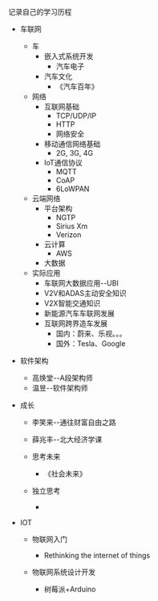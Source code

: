 记录自己的学习历程

* 车联网
  * 车
    * 嵌入式系统开发
      * 汽车电子
    * 汽车文化
      * 《汽车百年》
  * 网络
    * 互联网基础
      * TCP/UDP/IP
      * HTTP
      * 网络安全
    * 移动通信网络基础
      * 2G, 3G, 4G
    * IoT通信协议
      * MQTT
      * CoAP
      * 6LoWPAN
  * 云端网络
    * 平台架构
      * NGTP
      * Sirius Xm
      * Verizon
    * 云计算
      * AWS
    * 大数据
  * 实际应用
    * 车联网大数据应用--UBI
    * V2V和ADAS主动安全知识
    * V2X智能交通知识
    * 新能源汽车车联网发展
    * 互联网跨界造车发展
      * 国内：蔚来、乐视。。。
      * 国外：Tesla、Google
* 软件架构

  * 高焕堂--A段架构师
  * 温昱--软件架构师

* 成长

  * 李笑来--通往财富自由之路
  * 薛兆丰--北大经济学课

  * 思考未来

    * 《社会未来》

  * 独立思考

    * 

* IOT

  * 物联网入门
    * Rethinking the internet of things
  * 物联网系统设计开发

    * 树莓派+Arduino



